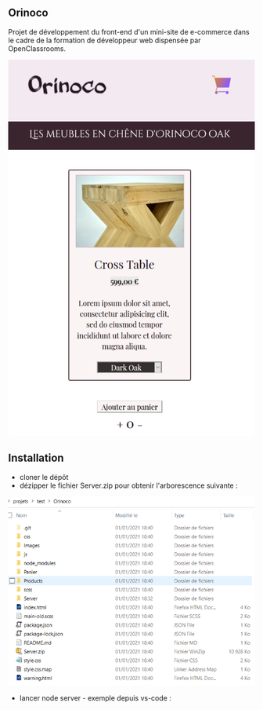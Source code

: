 ## Orinoco

Projet de développement du front-end d'un mini-site de e-commerce dans le cadre de la formation de développeur web dispensée par OpenClassrooms.

![Aperçu Orinoco](https://github.com/patrickcharda/Orinoco/blob/main/Screenshot.PNG)

## Installation

- cloner le dépôt
- dézipper le fichier Server.zip pour obtenir l'arborescence suivante :

![Arborescence Projet Orinoco](https://github.com/patrickcharda/Orinoco/blob/main/Arborescence.PNG)

- lancer node server - exemple depuis vs-code :







